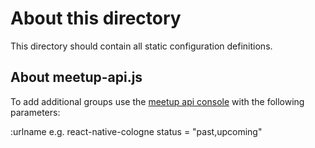 # About this directory
This directory should contain all static configuration definitions.

## About meetup-api.js
To add additional groups use the [meetup api console](https://secure.meetup.com/meetup_api/console/?path=/:urlname/events) with the following parameters:

:urlname e.g. react-native-cologne
status = "past,upcoming"